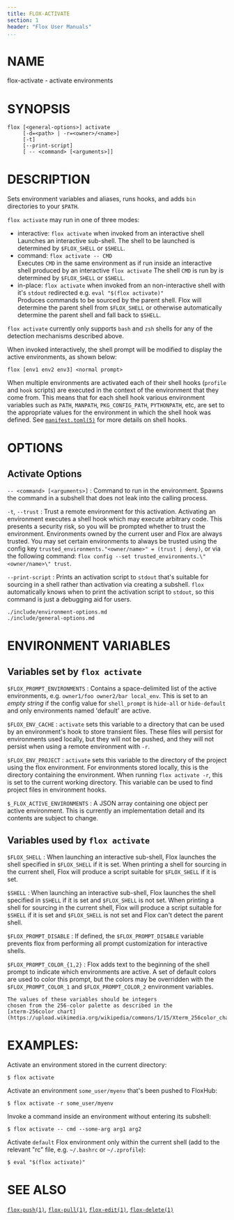 ```yaml
---
title: FLOX-ACTIVATE
section: 1
header: "Flox User Manuals"
...
```


# NAME

flox-activate - activate environments

# SYNOPSIS

```
flox [<general-options>] activate
     [-d=<path> | -r=<owner>/<name>]
     [-t]
     [--print-script]
     [ -- <command> [<arguments>]]
```

# DESCRIPTION

Sets environment variables and aliases, runs hooks,
and adds `bin` directories to your `$PATH`.

`flox activate` may run in one of three modes:

* interactive: `flox activate` when invoked from an interactive shell\
  Launches an interactive sub-shell.
  The shell to be launched is determined by `$FLOX_SHELL` or `$SHELL`.
* command: `flox activate -- CMD`\
  Executes `CMD` in the same environment as if run inside an interactive shell
  produced by an interactive `flox activate`
  The shell `CMD` is run by is determined by `$FLOX_SHELL` or `$SHELL`.
* in-place: `flox activate` when invoked from an non-interactive shell
  with it's `stdout` redirected e.g. `eval "$(flox activate)"`\
  Produces commands to be sourced by the parent shell.
  Flox will determine the parent shell from `$FLOX_SHELL` or otherwise
  automatically determine the parent shell and fall back to `$SHELL`.

`flox activate` currently only supports `bash` and `zsh` shells
for any of the detection mechanisms described above.

When invoked interactively,
the shell prompt will be modified to display the active environments,
as shown below:
```
flox [env1 env2 env3] <normal prompt>
```

When multiple environments are activated each of their shell hooks
(`profile` and `hook` scripts)
are executed in the context of the environment that they come from.
This means that for each shell hook various environment variables such as
`PATH`, `MANPATH`, `PKG_CONFIG_PATH`, `PYTHONPATH`, etc,
are set to the appropriate values for the environment in which the shell
hook was defined.
See [`manifest.toml(5)`](./manifest.toml.md) for more details on shell hooks.

# OPTIONS

## Activate Options

`-- <command> [<arguments>]`
:   Command to run in the environment.
    Spawns the command in a subshell that does not leak into the calling
    process.

`-t`, `--trust`
:   Trust a remote environment for this activation.
    Activating an environment executes a shell hook which may execute arbitrary
    code.
    This presents a security risk,
    so you will be prompted whether to trust the environment.
    Environments owned by the current user and Flox are always trusted.
    You may set certain environments to always be trusted using the config key
    `trusted_environments."<owner/name>" = (trust | deny)`,
    or via the following command:
    `flox config --set trusted_environments.\"<owner/name>\" trust`.

`--print-script`
:  Prints an activation script to `stdout` that's suitable for sourcing in
   a shell rather than activation via creating a subshell.
   `flox` automatically knows when to print the activation script to `stdout`,
   so this command is just a debugging aid for users.

```{.include}
./include/environment-options.md
./include/general-options.md
```

# ENVIRONMENT VARIABLES

## Variables set by `flox activate`

`$FLOX_PROMPT_ENVIRONMENTS`
:   Contains a space-delimited list of the active environments,
    e.g. `owner1/foo owner2/bar local_env`.
    This is set to an _empty string_ if the config value for `shell_prompt`
    is `hide-all` or `hide-default` and only environments named 'default'
    are active.

`$FLOX_ENV_CACHE`
:   `activate` sets this variable to a directory that can be used by an
    environment's hook to store transient files.
    These files will persist for environments used locally,
    but they will not be pushed,
    and they will not persist when using a remote environment with `-r`.

`$FLOX_ENV_PROJECT`
:   `activate` sets this variable to the directory of the project using the flox
    environment.
    For environments stored locally, this is the directory containing the
    environment.
    When running `flox activate -r`, this is set to the current working
    directory.
    This variable can be used to find project files in environment hooks.

`$_FLOX_ACTIVE_ENVIRONMENTS`
:   A JSON array containing one object per active environment.
    This is currently an implementation detail
    and its contents are subject to change.

## Variables used by `flox activate`

`$FLOX_SHELL`
:  When launching an interactive sub-shell, Flox launches the shell specified in
   `$FLOX_SHELL` if it is set.
   When printing a shell for sourcing in the current shell,
   Flox will produce a script suitable for `$FLOX_SHELL` if it is set.

`$SHELL`
:  When launching an interactive sub-shell, Flox launches the shell specified in
   `$SHELL` if it is set and `$FLOX_SHELL` is not set.
   When printing a shell for sourcing in the current shell,
   Flox will produce a script suitable for `$SHELL` if it is set
   and `$FLOX_SHELL` is not set and Flox can't detect the parent shell.

`$FLOX_PROMPT_DISABLE`
:  If defined, the `$FLOX_PROMPT_DISABLE` variable prevents
   flox from performing all prompt customization for interactive shells.

`$FLOX_PROMPT_COLOR_{1,2}`
:   Flox adds text to the beginning of the shell prompt to indicate which
    environments are active.
    A set of default colors are used to color this prompt,
    but the colors may be overridden with the `$FLOX_PROMPT_COLOR_1` and
    `$FLOX_PROMPT_COLOR_2` environment variables.

    The values of these variables should be integers
    chosen from the 256-color palette as described in the
    [xterm-256color chart](https://upload.wikimedia.org/wikipedia/commons/1/15/Xterm_256color_chart.svg).

# EXAMPLES:

Activate an environment stored in the current directory:

```
$ flox activate
```

Activate an environment `some_user/myenv` that's been pushed to FloxHub:

```
$ flox activate -r some_user/myenv
```

Invoke a command inside an environment without entering its subshell:

```
$ flox activate -- cmd --some-arg arg1 arg2
```

Activate `default` Flox environment only within the current shell
(add to the relevant "rc" file, e.g. `~/.bashrc` or `~/.zprofile`):

```
$ eval "$(flox activate)"
```

# SEE ALSO
[`flox-push(1)`](./flox-push.md),
[`flox-pull(1)`](./flox-pull.md),
[`flox-edit(1)`](./flox-edit.md),
[`flox-delete(1)`](./flox-delete.md)

